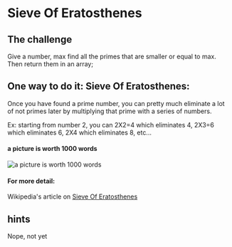# Sieve Of Eratosthenes #

## The challenge  ##
Give a number, max find all the primes that are smaller or equal to max.
Then return them in an array;

## One way to do it: Sieve Of Eratosthenes: ##
Once you have found a prime number, you can pretty much eliminate
a lot of not primes later by multiplying that prime with a series of numbers.

Ex: starting from number 2, you can 2X2=4 which eliminates 4, 2X3=6 which eliminates 6,
2X4 which eliminates 8, etc...

#### a picture is worth 1000 words ####
![a picture is worth 1000 words](https://upload.wikimedia.org/wikipedia/commons/b/b9/Sieve_of_Eratosthenes_animation.gif)

#### For more detail: ####
Wikipedia's article on [Sieve Of Eratosthenes](https://en.wikipedia.org/wiki/Sieve_of_Eratosthenes)

## hints ##
Nope, not yet

